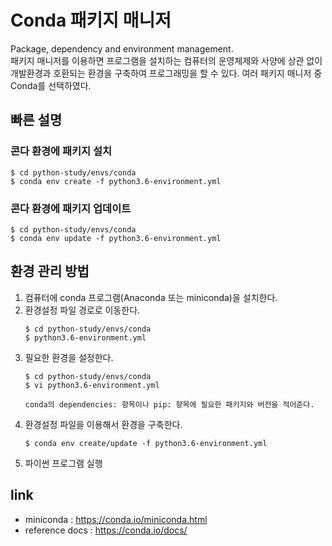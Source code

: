 # Conda 패키지 매니저
Package, dependency and environment management.<br>
패키지 매니저를 이용하면 프로그램을 설치하는 컴퓨터의 운영체제와 사양에 상관 없이 개발환경과 호환되는 환경을 구축하여 프로그래밍을 할 수 있다.
여러 패키지 매니저 중 Conda를 선택하였다.

## 빠른 설명
### 콘다 환경에 패키지 설치

```
$ cd python-study/envs/conda
$ conda env create -f python3.6-environment.yml
```


### 콘다 환경에 패키지 업데이트

```
$ cd python-study/envs/conda
$ conda env update -f python3.6-environment.yml
```

## 환경 관리 방법
1. 컴퓨터에 conda 프로그램(Anaconda 또는 miniconda)을 설치한다.
2. 환경설정 파일 경로로 이동한다. 
    ```
    $ cd python-study/envs/conda 
    $ python3.6-environment.yml
    ``` 
3. 필요한 환경을 설정한다.
    ```
    $ cd python-study/envs/conda
    $ vi python3.6-environment.yml
    
    conda의 dependencies: 항목이나 pip: 항목에 필요한 패키지와 버전을 적어준다.
    ```
4. 환경설정 파일을 이용해서 환경을 구축한다.
    ```
    $ conda env create/update -f python3.6-environment.yml
    ``` 
5. 파이썬 프로그램 실행

## link
* miniconda : https://conda.io/miniconda.html
* reference docs : https://conda.io/docs/
